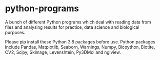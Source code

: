 # python-programs

A bunch of different Python programs which deal with reading data from files and analysing results for practice, data science and biological purposes.

Please pip install these Python 3.8 packages before use.
Python packages include Pandas, Matplotlib, Seaborn, Warnings, Numpy, Biopython, Biotite, CV2, Scipy, Skimage, Levenshtein, Py3DMol and nglview.
